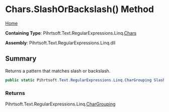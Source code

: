 # Chars\.SlashOrBackslash\(\) Method

[Home](../../../../../../README.md)

**Containing Type**: Pihrtsoft\.Text\.RegularExpressions\.Linq\.[Chars](../README.md)

**Assembly**: Pihrtsoft\.Text\.RegularExpressions\.Linq\.dll

## Summary

Returns a pattern that matches slash or backslash\.

```csharp
public static Pihrtsoft.Text.RegularExpressions.Linq.CharGrouping SlashOrBackslash()
```

### Returns

Pihrtsoft\.Text\.RegularExpressions\.Linq\.[CharGrouping](../../CharGrouping/README.md)

